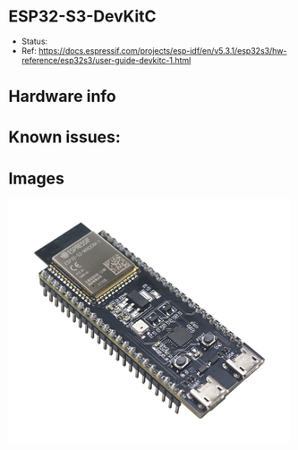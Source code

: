 # ESP32-S3-DevKitC
- Status:
- Ref: https://docs.espressif.com/projects/esp-idf/en/v5.3.1/esp32s3/hw-reference/esp32s3/user-guide-devkitc-1.html

# Hardware info

# Known issues:

# Images
![device.jpg](device.jpg)
